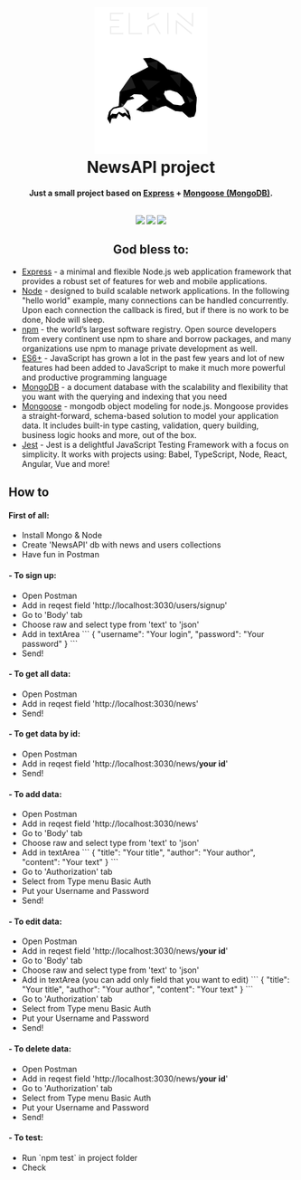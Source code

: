 <h1 align="center">
  <br>
  <a href="https://github.com/elkinny">
    <img src="https://raw.githubusercontent.com/elkinny/Curriculum-Vitae/master/ekins_logo.png" alt="Elkin" width="200">
  </a>
  <br>
    NewsAPI project
  <br>
</h1>

<h4 align="center">Just a small project based on <a href="https://expressjs.com" target="_blank">Express</a> + <a href="https://mongoosejs.com/" target="_blank">Mongoose (MongoDB)</a>.

<br>
<br>
<p align="center">
    <img src="https://forthebadge.com/images/badges/built-by-codebabes.svg">
    <img src="https://forthebadge.com/images/badges/made-with-javascript.svg">
    <img src="https://forthebadge.com/images/badges/powered-by-electricity.svg">
</p>

<h2 align="center"> God bless to: </h2>
<ul>
  <li><a href="https://expressjs.com">Express</a> - a minimal and flexible Node.js web application framework that provides a robust set of features for web and mobile applications.</li>
  <li><a href="https://nodejs.org/en/">Node</a> - designed to build scalable network applications. In the following "hello world" example, many connections can be handled concurrently. Upon each connection the callback is fired, but if there is no work to be done, Node will sleep.</li>
  <li><a href="https://docs.npmjs.com/about-npm/index.html">npm</a> - the world’s largest software registry. Open source developers from every continent use npm to share and borrow packages, and many organizations use npm to manage private development as well.</li>
  <li><a href="https://scrimba.com/g/gintrotoes6">ES6+</a> - JavaScript has grown a lot in the past few years and lot of new features had been added to JavaScript to make it much more powerful and productive programming language</li>
  <li><a href="https://www.mongodb.com/">MongoDB</a> - a document database with the scalability and flexibility that you want with the querying and indexing that you need </li>
  <li><a href="https://mongoosejs.com/">Mongoose</a> - mongodb object modeling for node.js. Mongoose provides a straight-forward, schema-based solution to model your application data. It includes built-in type casting, validation, query building, business logic hooks and more, out of the box.
  </li>
  <li><a href="https://jestjs.io">Jest</a> - Jest is a delightful JavaScript Testing Framework with a focus on simplicity. It works with projects using: Babel, TypeScript, Node, React, Angular, Vue and more!
  </li>
</ul>

<h2>How to</h2>
<h4>First of all:</h4>
<ul>
  <li>Install Mongo & Node</li>
  <li>Create 'NewsAPI' db with news and users collections</li>
  <li>Have fun in Postman</li>
</ul>
<h4>- To sign up:</h4>
<ul>
  <li>Open Postman</li>
  <li>Add in reqest field 'http://localhost:3030/users/signup'</li>
  <li>Go to 'Body' tab</li>
  <li>Choose raw and select type from 'text' to 'json'</li>
  <li>Add in textArea
      ```
      {
        "username": "Your login",
        "password": "Your password"
      }
      ```
  </li>
  <li>Send!</li>
</ul>
<h4>- To get all data:</h4>
<ul>
  <li>Open Postman</li>
  <li>Add in reqest field 'http://localhost:3030/news'</li>
  <li>Send!</li>
</ul>
<h4>- To get data by id:</h4>
<ul>
  <li>Open Postman</li>
  <li>Add in reqest field 'http://localhost:3030/news/<b>your id</b>'</li>
  <li>Send!</li>
</ul>
<h4>- To add data:</h4>
<ul>
  <li>Open Postman</li>
  <li>Add in reqest field 'http://localhost:3030/news'</li>
  <li>Go to 'Body' tab</li>
  <li>Choose raw and select type from 'text' to 'json'</li>
  <li>Add in textArea
      ```
      {
        "title": "Your title",
        "author": "Your author",
        "content": "Your text"
      }
      ```
  </li>
  <li>Go to 'Authorization' tab</li>
  <li>Select from Type menu Basic Auth</li>
  <li>Put your Username and Password</li>
  <li>Send!</li>
</ul>
<h4>- To edit data:</h4>
<ul>
  <li>Open Postman</li>
  <li>Add in reqest field 'http://localhost:3030/news/<b>your id</b>'</li>
  <li>Go to 'Body' tab</li>
  <li>Choose raw and select type from 'text' to 'json'</li>
  <li>Add in textArea (you can add only field that you want to edit)
      ```
      {
        "title": "Your title",
        "author": "Your author",
        "content": "Your text"
      }
      ```
  </li>
  <li>Go to 'Authorization' tab</li>
  <li>Select from Type menu Basic Auth</li>
  <li>Put your Username and Password</li>
  <li>Send!</li>
</ul>
<h4>- To delete data:</h4>
<ul>
  <li>Open Postman</li>
  <li>Add in reqest field 'http://localhost:3030/news/<b>your id</b>'</li>
  <li>Go to 'Authorization' tab</li>
  <li>Select from Type menu Basic Auth</li>
  <li>Put your Username and Password</li>
  <li>Send!</li>
</ul>
<h4>- To test:</h4>
<ul>
  <li>Run `npm test` in project folder</li>
  <li>Check</li>
</ul>
